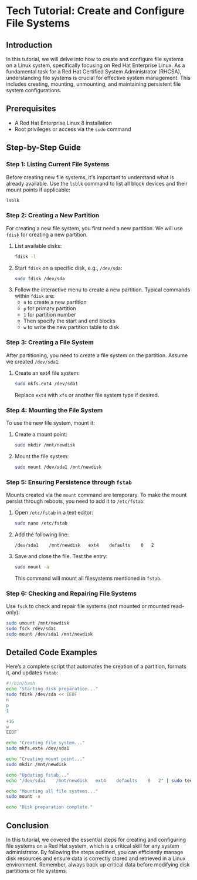 # Tech Tutorial: Create and Configure File Systems

## Introduction

In this tutorial, we will delve into how to create and configure file systems on a Linux system, specifically focusing on Red Hat Enterprise Linux. As a fundamental task for a Red Hat Certified System Administrator (RHCSA), understanding file systems is crucial for effective system management. This includes creating, mounting, unmounting, and maintaining persistent file system configurations.

## Prerequisites

- A Red Hat Enterprise Linux 8 installation
- Root privileges or access via the `sudo` command

## Step-by-Step Guide

### Step 1: Listing Current File Systems

Before creating new file systems, it's important to understand what is already available. Use the `lsblk` command to list all block devices and their mount points if applicable:

```bash
lsblk
```

### Step 2: Creating a New Partition

For creating a new file system, you first need a new partition. We will use `fdisk` for creating a new partition.

1. List available disks:
   ```bash
   fdisk -l
   ```
2. Start `fdisk` on a specific disk, e.g., `/dev/sda`:
   ```bash
   sudo fdisk /dev/sda
   ```
3. Follow the interactive menu to create a new partition. Typical commands within `fdisk` are:
   - `n` to create a new partition
   - `p` for primary partition
   - `1` for partition number
   - Then specify the start and end blocks
   - `w` to write the new partition table to disk

### Step 3: Creating a File System

After partitioning, you need to create a file system on the partition. Assume we created `/dev/sda1`:

1. Create an ext4 file system:
   ```bash
   sudo mkfs.ext4 /dev/sda1
   ```
   Replace `ext4` with `xfs` or another file system type if desired.

### Step 4: Mounting the File System

To use the new file system, mount it:

1. Create a mount point:
   ```bash
   sudo mkdir /mnt/newdisk
   ```
2. Mount the file system:
   ```bash
   sudo mount /dev/sda1 /mnt/newdisk
   ```

### Step 5: Ensuring Persistence through `fstab`

Mounts created via the `mount` command are temporary. To make the mount persist through reboots, you need to add it to `/etc/fstab`:

1. Open `/etc/fstab` in a text editor:
   ```bash
   sudo nano /etc/fstab
   ```
2. Add the following line:
   ```
   /dev/sda1    /mnt/newdisk   ext4    defaults    0   2
   ```
3. Save and close the file. Test the entry:
   ```bash
   sudo mount -a
   ```
   This command will mount all filesystems mentioned in `fstab`.

### Step 6: Checking and Repairing File Systems

Use `fsck` to check and repair file systems (not mounted or mounted read-only):
```bash
sudo umount /mnt/newdisk
sudo fsck /dev/sda1
sudo mount /dev/sda1 /mnt/newdisk
```

## Detailed Code Examples

Here’s a complete script that automates the creation of a partition, formats it, and updates `fstab`:

```bash
#!/bin/bash
echo "Starting disk preparation..."
sudo fdisk /dev/sda << EEOF
n
p
1

+1G
w
EEOF

echo "Creating file system..."
sudo mkfs.ext4 /dev/sda1

echo "Creating mount point..."
sudo mkdir /mnt/newdisk

echo "Updating fstab..."
echo "/dev/sda1    /mnt/newdisk   ext4    defaults    0   2" | sudo tee -a /etc/fstab

echo "Mounting all file systems..."
sudo mount -a

echo "Disk preparation complete."
```

## Conclusion

In this tutorial, we covered the essential steps for creating and configuring file systems on a Red Hat system, which is a critical skill for any system administrator. By following the steps outlined, you can efficiently manage disk resources and ensure data is correctly stored and retrieved in a Linux environment. Remember, always back up critical data before modifying disk partitions or file systems.